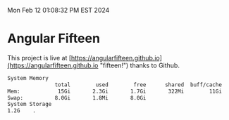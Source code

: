 Mon Feb 12 01:08:32 PM EST 2024

# Angular Fifteen


This project is live at [https://angularfifteen.github.io](https://angularfifteen.github.io "fifteen!") thanks to Github.

```bash
System Memory
               total        used        free      shared  buff/cache   available
Mem:            15Gi       2.3Gi       1.7Gi       322Mi        11Gi        12Gi
Swap:          8.0Gi       1.8Mi       8.0Gi
System Storage
1.2G	.
```
```bash
